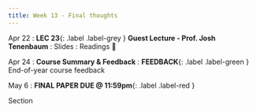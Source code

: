 ```yaml
---
title: Week 13 - Final thoughts
---
```


Apr 22
: **LEC 23**{: .label .label-grey } **Guest Lecture - Prof. Josh Tenenbaum**
  : Slides
: Readings 📖

Apr 24
: **Course Summary & Feedback**
: **FEEDBACK**{: .label .label-green } End-of-year course feedback

May 6
: **FINAL PAPER DUE @ 11:59pm**{: .label .label-red }

Section


